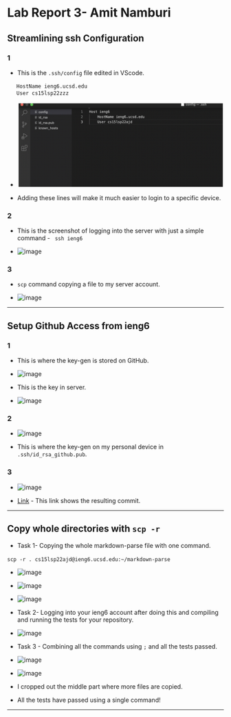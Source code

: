 # **Lab Report 3- Amit Namburi**

## Streamlining ssh Configuration

### 1
* This is the ```.ssh/config``` file edited in VScode.

 ``` Host ieng6
    HostName ieng6.ucsd.edu
    User cs15lsp22zzz 
```

* ![image](sshconfig.png)

* Adding these lines will make it much easier to login to a specific device.

### 2 

* This is the screenshot of logging into the server
with just a simple command - 
``` ssh ieng6``` 

* ![image](sshconfig2.png)

### 3

*  ```scp``` command copying a file to my server account.


* ![image](ssfinaltask1.png)

---

## Setup Github Access from ieng6

### 1
* This is where the key-gen is stored on GitHub.
* ![image](replacedkeys.png)

* This is the key in server.
* ![image](keyinserver.png)


### 2 

* ![image](sstask2final.png)

* This is where the key-gen on my personal device in ```.ssh/id_rsa_github.pub```.

### 3

* ![image](task2lab3.png)

* [Link](https://github.com/namburiamit/markdown-parser/commit/a9cc5ff279f59e46b58604d6cc9e7451300f6ea9) - This link shows the resulting commit.
---

## Copy whole directories with ```scp -r```

* Task 1- Copying the whole markdown-parse file with one command.

```scp -r . cs15lsp22ajd@ieng6.ucsd.edu:~/markdown-parse ```

* ![image](ss1task1.png)
* ![image](ss2task1.png)
* ![image](ss3task1.png)


* Task 2-  Logging into your ieng6 account after doing this and compiling and running the tests for your repository.
* ![image](ss1task2.png)



* Task 3 - Combining all the commands using ```;``` and all the tests passed.
* ![image](required1.png)
* ![image](required2.png)

* I cropped out the middle part where more files are copied.
* All the tests have passed using a single command!
---
